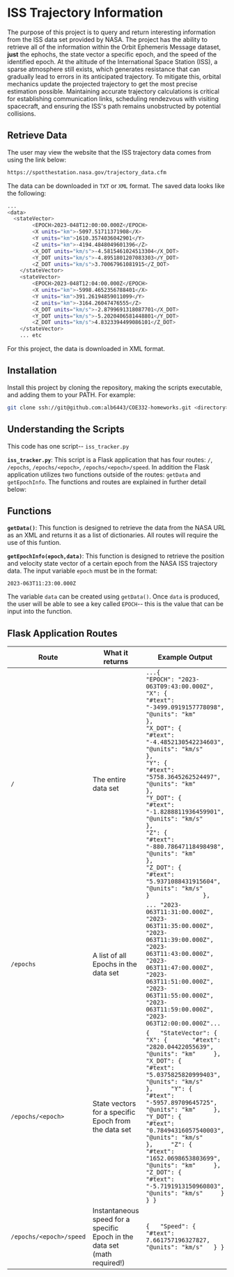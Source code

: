 # ISS Trajectory Information

The purpose of this project is to query and return interesting information from the ISS data set provided by NASA. The project has the ability to retrieve all of the information within the Orbit Ephemeris Message dataset, **just** the ephochs, the state vector a specific epoch, and the speed of the identified epoch. At the altitude of the International Space Station (ISS), a sparse atmosphere still exists, which generates resistance that can gradually lead to errors in its anticipated trajectory. To mitigate this, orbital mechanics update the projected trajectory to get the most precise estimation possible. Maintaining accurate trajectory calculations is critical for establishing communication links, scheduling rendezvous with visiting spacecraft, and ensuring the ISS's path remains unobstructed by potential collisions.

## Retrieve Data

The user may view the website that the ISS trajectory data comes from using the link below:

```bash
https://spotthestation.nasa.gov/trajectory_data.cfm
```
The data can be downloaded in ``TXT`` or ``XML`` format. The saved data looks like the following: 

```bash
...
<data>
  <stateVector>
        <EPOCH>2023-048T12:00:00.000Z</EPOCH>
        <X units="km">-5097.51711371908</X>
        <Y units="km">1610.3574036042901</Y>
        <Z units="km">-4194.4848049601396</Z>
        <X_DOT units="km/s">-4.5815461024513304</X_DOT>
        <Y_DOT units="km/s">-4.8951801207083303</Y_DOT>
        <Z_DOT units="km/s">3.70067961081915</Z_DOT>
    </stateVector>
    <stateVector>
        <EPOCH>2023-048T12:04:00.000Z</EPOCH>
        <X units="km">-5998.4652356788401</X>
        <Y units="km">391.26194859011099</Y>
        <Z units="km">-3164.26047476555</Z>
        <X_DOT units="km/s">-2.8799691318087701</X_DOT>
        <Y_DOT units="km/s">-5.2020406581448801</Y_DOT>
        <Z_DOT units="km/s">4.8323394499086101</Z_DOT>
    </stateVector>
    ... etc
```
For this project, the data is downloaded in XML format.

## Installation

Install this project by cloning the repository, making the scripts executable, and adding them to
your PATH. For example:


```bash
git clone ssh://git@github.com:alb6443/COE332-homeworks.git <directory>
```

## Understanding the Scripts

This code has one script-- ``iss_tracker.py`` 

**``iss_tracker.py``**: This script is a Flask application that has four routes: ``/``, ``/epochs``, ``/epochs/<epoch>``, ``/epochs/<epoch>/speed``. In addition the Flask application utilizes two functions outside of the routes: ``getData`` and ``getEpochInfo``. The functions and routes are explained in further detail below:

## Functions
**``getData()``**: This function is designed to retrieve the data from the NASA URL as an XML and returns it as a list of dictionaries. All routes will require the use of this funtion.

**``getEpochInfo(epoch,data)``**: This function is designed to retrieve the position and velocity state vector of a certain epoch from the NASA ISS trajectory data. The input variable ``epoch`` must be in the format:
```
2023-063T11:23:00.000Z
```
The variable ``data`` can be created using ``getData()``. Once ``data`` is produced, the user will be able to see a key called ``EPOCH``-- this is the value that can be input into the function.

## Flask Application Routes

| **Route**                 | **What it returns**                                                       | Example Output                                                                                                                                                                                                                                                                                                                                                                                                                                                                                                                                                                                                                                                                                                                                                                                                                                                                 |
|---------------------------|---------------------------------------------------------------------------|--------------------------------------------------------------------------------------------------------------------------------------------------------------------------------------------------------------------------------------------------------------------------------------------------------------------------------------------------------------------------------------------------------------------------------------------------------------------------------------------------------------------------------------------------------------------------------------------------------------------------------------------------------------------------------------------------------------------------------------------------------------------------------------------------------------------------------------------------------------------------------|
| ``/``                     | The entire data set                                                       | ``` ...{                 "EPOCH": "2023-063T09:43:00.000Z",                 "X": {                   "#text": "-3499.0919157778098",                   "@units": "km"                 },                 "X_DOT": {                   "#text": "-4.4852130542234603",                   "@units": "km/s"                 },                 "Y": {                   "#text": "5758.3645262524497",                   "@units": "km"                 },                 "Y_DOT": {                   "#text": "-1.8288811936459901",                   "@units": "km/s"                 },                 "Z": {                   "#text": "-880.78647118498498",                   "@units": "km"                 },                 "Z_DOT": {                   "#text": "5.9371088431915604",                   "@units": "km/s"                 }               },  ``` |
| ``/epochs``               | A list of all Epochs in the data set                                      | ``` ... "2023-063T11:31:00.000Z",   "2023-063T11:35:00.000Z",   "2023-063T11:39:00.000Z",   "2023-063T11:43:00.000Z",   "2023-063T11:47:00.000Z",   "2023-063T11:51:00.000Z",   "2023-063T11:55:00.000Z",   "2023-063T11:59:00.000Z",   "2023-063T12:00:00.000Z"... ```                                                                                                                                                                                                                                                                                                                                                                                                                                                                                                                                                                                                        |
| ``/epochs/<epoch>``       | State vectors for a specific Epoch from the data set                      | ``` {   "StateVector": {     "X": {       "#text": "2820.04422055639",       "@units": "km"     },     "X_DOT": {       "#text": "5.0375825820999403",       "@units": "km/s"     },     "Y": {       "#text": "-5957.89709645725",       "@units": "km"     },     "Y_DOT": {       "#text": "0.78494316057540003",       "@units": "km/s"     },     "Z": {       "#text": "1652.0698653803699",       "@units": "km"     },     "Z_DOT": {       "#text": "-5.7191913150960803",       "@units": "km/s"     }   } }  ```                                                                                                                                                                                                                                                                                                                                                    |
| ``/epochs/<epoch>/speed`` | Instantaneous speed for a specific Epoch in the data set (math required!) | ``` {   "Speed": {     "#text": 7.661757196327827,     "@units": "km/s"   } }  ```                                                                                                                                                                                                                                                                                                                                                                                                                                                                                                                                                                                                                                                                                                                                                                                             |

